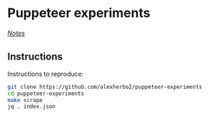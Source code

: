 # Puppeteer experiments

###### [Notes]

[Notes]: https://alexherbo2.github.io/wiki/puppeteer/notes/

## Instructions

Instructions to reproduce:

``` sh
git clone https://github.com/alexherbo2/puppeteer-experiments
cd puppeteer-experiments
make scrape
jq . index.json
```

